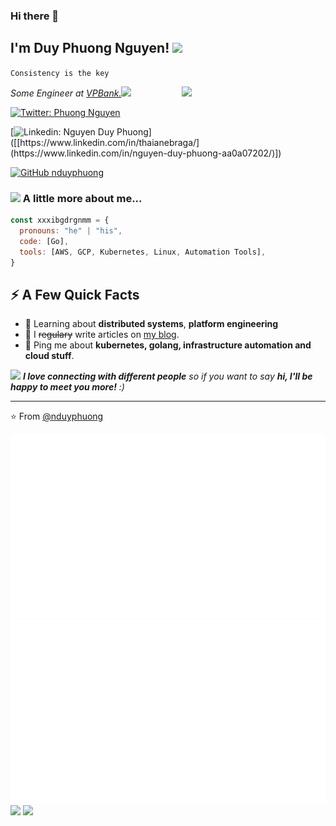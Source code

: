 ### Hi there 👋

<h2> I'm Duy Phuong Nguyen! <img src="https://media.giphy.com/media/S8kcDWOvua4l6lJ0Az/source.gif" width="50"></h2>

`Consistency is the key`

<img align='right' src="https://media.giphy.com/media/ZVik7pBtu9dNS/giphy.gif" width="230">
<p><em>Some Engineer at <a href="https://www.linkedin.com/company/vpbank">VPBank.</a><img src="https://media.giphy.com/media/WUlplcMpOCEmTGBtBW/giphy.gif" width="30"> 
</em></p>

[![Twitter: Phuong Nguyen](https://img.shields.io/twitter/follow/PhngNgu32733550?style=social)]([https://twitter.com/beingAshifZafar](https://twitter.com/PhngNgu32733550))

[![Linkedin: Nguyen Duy Phuong](https://img.shields.io/badge/-Nguyen%20Duy%20Phuong-blue?style=flat-square&logo=Linkedin&logoColor=white&link=[https://www.linkedin.com/in/ashif-zafar-70618434/](https://www.linkedin.com/in/nguyen-duy-phuong-aa0a07202/))]([[https://www.linkedin.com/in/thaianebraga/](https://www.linkedin.com/in/nguyen-duy-phuong-aa0a07202/)])

[![GitHub nduyphuong](https://img.shields.io/github/followers/nduyphuong?label=follow&style=social)](https://github.com/nduyphuong)


### <img src="https://media.giphy.com/media/VgCDAzcKvsR6OM0uWg/giphy.gif" width="50"> A little more about me...  

```javascript
const xxxibgdrgnmm = {
  pronouns: "he" | "his",
  code: [Go],
  tools: [AWS, GCP, Kubernetes, Linux, Automation Tools],
}
```

<h2>⚡️ A Few Quick Facts</h2>
<ul>
<li>🧐 Learning about <strong>distributed systems</strong>, <strong>platform engineering</strong></li>
<li>📝 I <del>regulary</del> write articles on <a href="https://phuongnguyen.hashnode.dev/">my blog</a>.</li>
<li>💬 Ping me about <strong>kubernetes, golang, infrastructure automation and cloud stuff</strong>.</li>
</ul>

<img src="https://media.giphy.com/media/LnQjpWaON8nhr21vNW/giphy.gif" width="60"> <em><b>I love connecting with different people</b> so if you want to say <b>hi, I'll be happy to meet you more!</b> :)</em>

 ---
 ⭐️ From [@nduyphuong](https://github.com/nduyphuong)
 
 
![](https://raw.githubusercontent.com/nduyphuong/github-stats/master/generated/overview.svg#gh-dark-mode-only)
![](https://raw.githubusercontent.com/nduyphuong/github-stats/master/generated/overview.svg#gh-light-mode-only)
![](https://raw.githubusercontent.com/nduyphuong/github-stats/master/generated/languages.svg#gh-dark-mode-only)
![](https://raw.githubusercontent.com/nduyphuong/github-stats/master/generated/languages.svg#gh-light-mode-only)
